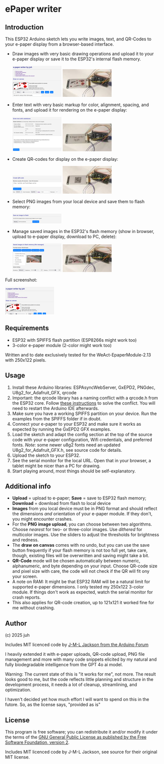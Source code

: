 # ePaper writer

## Introduction

This ESP32 Arduino sketch lets you write images, text, and QR-Codes to your e-paper display from a browser-based interface.

* Draw images with very basic drawing operations and upload it to your e-paper display or save it to the ESP32's internal flash memory.

    [![Screenshot_canvas_small](images/Screenshot_canvas_small.png)](images/Screenshot_canvas.png) [![canvas_full](images/canvas_small.JPG)](images/canvas_full.JPG) 

* Enter text with very basic markup for color, alignment, spacing, and fonts, and upload it for rendering on the e-paper display:

    [![Screenshot_text_small](images/Screenshot_text_small.png)](images/Screenshot_text.png) [![text_markup_full](images/text_markup_small.JPG)](images/text_markup_full.JPG) 

* Create QR-codes for display on the e-paper display:

    [![Screenshot_QR_small](images/Screenshot_QR_small.png)](images/Screenshot_QR.png) [![QR_full](images/QR_small.JPG)](images/QR_full.JPG) 

* Select PNG images from your local device and save them to flash memory:

    [![Screenshot_save_to_flash_small](images/Screenshot_save_to_flash_small.png)](images/Screenshot_save_to_flash.png)

* Manage saved images in the ESP32's flash memory (show in browser, upload to e-paper display, download to PC, delete):

    [![Screenshot_filemanager_and_upload_small](images/Screenshot_filemanager_and_upload_small.png)](images/Screenshot_filemanager_and_upload.png)
[![PNGupload_full](images/PNGupload_small.JPG)](images/PNGupload_full.JPG)


Full screenshot:

[![Screenshot_a](images/Screenshot_small.png)](images/Screenshot_full.png) 


## Requirements

* ESP32 with SPIFFS flash partition (ESP8266s might work too)
* 3-color e-paper module (2-color might work too)

Written and to date exclusively tested for the WeAct-EpaperModule-2.13 with 250x122 pixels.

## Usage

1. Install these Arduino libraries: ESPAsyncWebServer, GxEPD2, PNGdec, U8g2_for_Adafruit_GFX, qrcode
2. Important: the qrcode library has a naming conflict with a qrcode.h from the ESP32 core. Follow [these instructions](https://github.com/ricmoo/QRCode/issues/35#issuecomment-1179311130) to solve the conflict. You will need to restart the Arduino IDE afterwards.
3. Make sure you have a working SPIFFS partition on your device. Run the examples from the SPIFFS folder if in doubt.
4. Connect your e-paper to your ESP32 and make sure it works as expected by running the GxEPD2 GFX examples.
5. Load the sketch and adapt the config section at the top of the source code with your e-paper configuration, Wifi credentials, and preferred fonts. *Note*: some newer u8g2 fonts need an updated U8g2_for_Adafruit_GFX.h, see source code for details.
6. Upload the sketch to your ESP32.
7. See the serial monitor for the local URL. Open that in your browser, a tablet might be nicer than a PC for drawing.
8. Start playing around, most things should be self-explanatory.

## Additional info

* **Upload** = upload to e-paper; **Save** = save to ESP32 flash memory; **Download** = download from flash to local device
* **Images** from you local device must be in PNG format and should reflect the dimensions *and* orientation of your e-paper module. If they don't, you might encounter crashes.
* For the **PNG image upload**, you can choose between two algorithms. Choose *nearest* for two- or three-color images. Use *dithered* for multicolor images. Use the sliders to adjust the thresholds for brightness and redness.
* The **draw on canvas** comes with no undo, but you can use the save button frequently if your flash memory is not too full yet, take care, though, existing files will be overwritten and saving might take a bit.
* **QR-Code** mode will be chosen automatically between numeric, alphanumeric, and byte depending on your input. Choose QR-code size and pixel size with care, the code will not check if the QR will fit ony your screen.
* A note on RAM: It might be that ESP32 RAM will be a natural limit for supported e-paper dimensions. I only tested my 250x122 3-color module. If things don't work as expected, watch the serial monitor for crash reports.
* This also applies for QR-code creation, up to 121x121 it worked fine for me without crashing.

## Author

(c) 2025 juh

Includes MIT licenced code by [J-M-L Jackson from the Arduino Forum](
https://forum.arduino.cc/t/uploading-various-byte-streams-to-an-esp32-using-espasncwebserver/1233455)

I heavily extended it with e-paper uploads, QR-code upload, PNG file management and more with many code snippets elicited by my natural and fully biodegradable intelligence from the GPT 4o ai model.

Warning: The current state of this is "it works for me", not more. The result looks good to me, but the code reflects little planning and structure in the development process, it needs a lot of cleanup, streamlining, and optimization.

I haven't decided yet how much effort I will want to spend on this in the futore.
So, as the license says, "provided as is"

## License

This program is free software; you can redistribute it and/or
modify it under the terms of the [GNU General Public License as
published by the Free Software Foundation, version 2](https://www.gnu.de/documents/gpl-2.0.en.html).

Includes MIT licenced code by J-M-L Jackson, see source for their original MIT license.